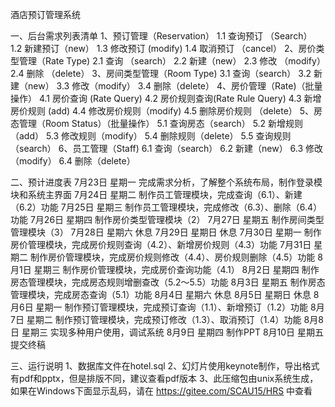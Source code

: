 酒店预订管理系统

一、后台需求列表清单 1、预订管理（Reservation） 1.1 查询预订 （Search） 1.2 新建预订（new） 1.3 修改预订 (modify) 1.4 取消预订 （cancel） 2、房价类型管理（Rate Type) 2.1 查询 （search） 2.2 新建（new） 2.3 修改 （modify） 2.4 删除 （delete） 3、房间类型管理（Room Type) 3.1 查询（search） 3.2 新建（new） 3.3 修改（modify） 3.4 删除（delete） 4、房价管理（Rate)（批量操作） 4.1 房价查询 (Rate Query) 4.2 房价规则查询(Rate Rule Query) 4.3 新增房价规则 (add) 4.4 修改房价规则（modify) 4.5 删除房价规则 （delete） 5、房态管理（Room Status）（批量操作） 5.1 查询房态（search） 5.2 新增规则（add） 5.3 修改规则（modify） 5.4 删除规则（delete） 5.5 查询规则（search） 6、员工管理（Staff) 6.1 查询（search） 6.2 新建（new） 6.3 修改（modify） 6.4 删除（delete）

二、预计进度表 7月23日    星期一    完成需求分析，了解整个系统布局，制作登录模块和系统主界面 7月24日    星期二    制作员工管理模块，完成查询（6.1）、新建（6.2）功能 7月25日    星期三    制作员工管理模块，完成修改（6.3）、删除（6.4）功能 7月26日    星期四 制作房价类型管理模块（2） 7月27日    星期五    制作房间类型管理模块（3） 7月28日    星期六    休息 7月29日    星期日    休息 7月30日    星期一    制作房价管理模块，完成房价规则查询（4.2）、新增房价规则（4.3）功能 7月31日    星期二    制作房价管理模块，完成房价规则修改（4.4）、房价规则删除（4.5）功能 8月1日    星期三    制作房价管理模块，完成房价查询功能（4.1） 8月2日    星期四    制作房态管理模块，完成房态规则增删查改（5.2～5.5）功能 8月3日    星期五    制作房态管理模块，完成房态查询（5.1）功能 8月4日    星期六    休息 8月5日    星期日    休息 8月6日    星期一    制作预订管理模块，完成预订查询（1.1）、新增预订（1.2）功能 8月7日    星期二    制作预订管理模块，完成预订修改（1.3）、取消预订（1.4）功能 8月8日    星期三    实现多种用户使用，调试系统 8月9日    星期四    制作PPT 8月10日    星期五    提交终稿


三、运行说明
1、数据库文件在hotel.sql
2、幻灯片使用keynote制作，导出格式有pdf和pptx，但是排版不同，建议查看pdf版本
3、此压缩包由unix系统生成，如果在Windows下面显示乱码，请在 https://gitee.com/SCAU15/HRS 中查看